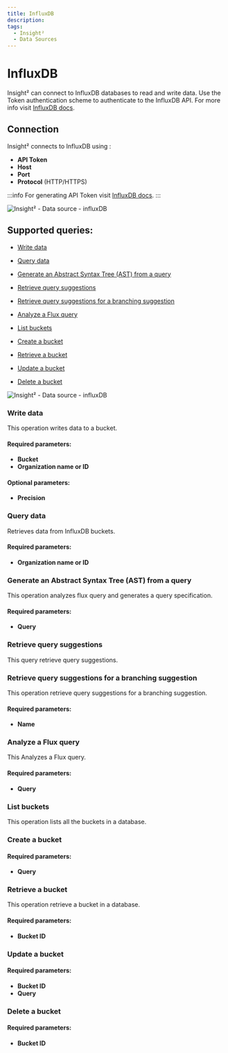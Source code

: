 ```yaml
---
title: InfluxDB
description: 
tags:
  - Insight²
  - Data Sources
---
```


# InfluxDB

Insight² can connect to InfluxDB databases to read and write data. Use the Token authentication scheme to authenticate to the InfluxDB API. For more info visit [InfluxDB docs](https://docs.influxdata.com/).

## Connection

Insight² connects to InfluxDB using :

- **API Token**
- **Host**
- **Port**
- **Protocol** (HTTP/HTTPS)

:::info
For generating API Token visit [InfluxDB docs](https://docs.influxdata.com/influxdb/cloud/security/tokens/create-token/).
:::



![Insight² - Data source - influxDB](/_images/insight2/datasource-reference/influxdb/influxauth.png)



## Supported queries:

- [Write data](#write-data)

- [Query data](#query-data)

- [Generate an Abstract Syntax Tree (AST) from a query](#generate-an-abstract-syntax-tree-ast-from-a-query)

- [Retrieve query suggestions](#retrieve-query-suggestions)

- [Retrieve query suggestions for a branching suggestion](#retrieve-query-suggestions-for-a-branching-suggestion)

- [Analyze a Flux query](#analyze-a-flux-query)

- [List buckets](#list-buckets)

- [Create a bucket](#create-a-bucket)

- [Retrieve a bucket](#retrieve-a-bucket)

- [Update a bucket](#update-a-bucket)

- [Delete a bucket](#delete-a-bucket)



![Insight² - Data source - influxDB](/_images/insight2/datasource-reference/influxdb/operations.png)



### Write data

This operation writes data to a bucket.

#### Required parameters:

- **Bucket**
- **Organization name or ID**

#### Optional parameters:

- **Precision**

### Query data

Retrieves data from InfluxDB buckets.

#### Required parameters:
- **Organization name or ID**

### Generate an Abstract Syntax Tree (AST) from a query

This operation analyzes flux query and generates a query specification.

#### Required parameters:

- **Query**

### Retrieve query suggestions

This query retrieve query suggestions.

### Retrieve query suggestions for a branching suggestion

This operation retrieve query suggestions for a branching suggestion.

#### Required parameters:
- **Name**

### Analyze a Flux query

This Analyzes a Flux query.

#### Required parameters:

- **Query**

### List buckets

This operation lists all the buckets in a database.
### Create a bucket

#### Required parameters:

- **Query**

### Retrieve a bucket

This operation retrieve a bucket in a database.

#### Required parameters:
- **Bucket ID**

### Update a bucket

#### Required parameters:
- **Bucket ID**
- **Query**

### Delete a bucket

#### Required parameters:
- **Bucket ID**
